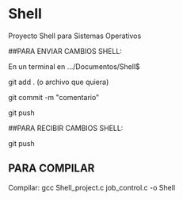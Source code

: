 # Shell
Proyecto Shell para Sistemas Operativos

##PARA ENVIAR CAMBIOS SHELL:

En un terminal en .../Documentos/Shell$ 

git add . (o archivo que quiera)

git commit -m "comentario"

git push


##PARA RECIBIR CAMBIOS SHELL:

git push


## PARA COMPILAR

Compilar: gcc Shell_project.c job_control.c -o Shell
